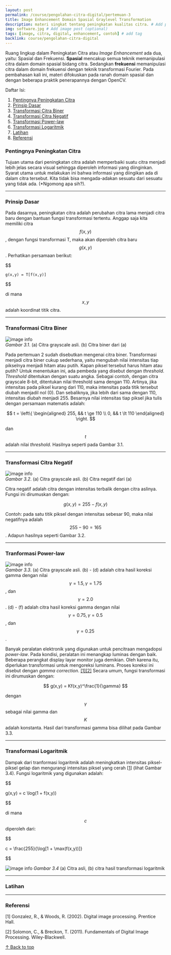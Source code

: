 ```yaml
---
layout: post
permalink: /course/pengolahan-citra-digital/pertemuan-3
title: Image Enhancement Domain Spasial Graylevel Transformation
description: materi singkat tentang peningkatan kualitas citra. # Add post description (optional)
img: software.jpg # Add image post (optional)
tags: [image, citra, digital, enhancement, contoh] # add tag
backlink: course/pengolahan-citra-digital
---
```


Ruang lingkup dalam Peningkatan Citra atau *Image Enhancement* ada dua, yaitu: Spasial dan Frekuensi. **Spasial** mencakup semua teknik memanipulasi citra dalam domain spasial bidang citra. Sedangkan **frekuensi** memanipulasi citra dalam domain frekuensi dengan teknik transformasi Fourier. Pada pembahasan kali ini, materi difokuskan pada ranah domain spasial dan dengan beberapa praktik penerapannya dengan OpenCV.

Daftar Isi:
1. [Pentingnya Peningkatan Citra](#pentingnya-peningkatan-citra)
1. [Prinsip Dasar](#prinsip-dasar)
1. [Transformasi Citra Biner](#transformasi-citra-biner)
1. [Transformasi Citra Negatif](#transformasi-citra-negatif)
1. [Transformasi Power-law](#transformasi-power-law)
1. [Transformasi Logaritmik](#transformasi-logaritmik)
1. [Latihan](#latihan)
1. [Referensi](#referensi)

### Pentingnya Peningkatan Citra ###

Tujuan utama dari peningkatan citra adalah memperbaiki suatu citra menjadi lebih jelas secara visual sehingga diperoleh informasi yang diinginkan. Syarat utama untuk melakukan ini bahwa informasi yang diingikan ada di dalam citra tersebut. Kita tidak bisa mengada-adakan sesuatu dari sesuatu yang tidak ada. (*Ngomong apa sih?). 

---

### Prinsip Dasar ###

Pada dasarnya, peningkatan citra adalah perubahan citra lama menjadi citra baru dengan bantuan fungsi transformasi tertentu. Anggap saja kita memiliki citra $$ f(x,y) $$, dengan fungsi transformasi T, maka akan diperoleh citra baru $$ g(x,y) $$. Perhatikan persamaan berikut:

$$

    g(x,y) = T[f(x,y)]

$$

di mana $$ x,y $$ adalah koordinat titik citra. 

---

### Transformasi Citra Biner ###

![image info]({{site_url}}/images/biner.jpg)   
*Gambar 3.1*. (a) Citra grayscale asli. (b) Citra biner dari (a)


Pada pertemuan 2 sudah disebutkan mengenai citra biner. Transformasi menjadi citra biner cukup sederhana, yaitu mengubah nilai intensitas tiap pikselnya menjadi hitam atau putih. Kapan piksel tersebut harus hitam atau putih? Untuk menentukan ini, ada pembeda yang disebut dengan *threshold*. *Threshold* ditentukan dengan suatu angka. Sebagai contoh, dengan citra grayscale 8-bit, ditentukan nilai threshold sama dengan 110. Artinya, jika intensitas pada piksel kurang dari 110, maka intensitas pada titik tersebut diubah menjadil nol (0). Dan sebaliknya, jika lebih dari sama dengan 110, intensitas diubah menjadi 255. Besarnya nilai intensitas tiap piksel jika tulis dengan persamaan matematis adalah:

$$
t = \left\{
\begin{aligned}
 255, && t \ge 110 \\ 
  0, && t \lt 110
\end{aligned}
\right.
$$

dan $$ t $$ adalah nilai *threshold*. Hasilnya seperti pada Gambar 3.1. 

---

### Transformasi Citra Negatif ###

![image info]({{site_url}}/images/negative.jpg)   
*Gambar 3.2*. (a) Citra grayscale asli. (b) Citra negatif dari (a)


Citra negatif adalah citra dengan intensitas terbalik dengan citra aslinya. Fungsi ini dirumuskan dengan:

$$
    g(x,y) = 255 - f(x,y)
$$

Contoh: pada satu titik piksel dengan intensitas sebesar 90, maka nilai negatifnya adalah $$ 255 - 90 = 165 $$. Adapun hasilnya seperti Gambar 3.2. 

---

### Tranformasi Power-law ###

![image info]({{site_url}}/images/gamma_example.png)   
*Gambar 3.3*. (a) Citra grayscale asli. (b) - (d) adalah citra hasil koreksi gamma dengan nilai $$ \gamma = 1.5, \gamma = 1.75 $$, dan $$ \gamma = 2.0 $$. (d) - (f) adalah citra hasil koreksi gamma dengan nilai $$ \gamma = 0.75, \gamma = 0.5 $$, dan $$ \gamma = 0.25 $$.


Banyak peralatan elektronik yang digunakan untuk pencitraan mengadopsi *power-law*. Pada kondisi, peralatan ini menangkap luminas dengan baik. Beberapa perangkat display layar monitor juga demikian. Oleh karena itu, diperlukan transformasi untuk mengoreksi luminans. Proses koreksi ini disebut dengan *gamma correction*.  [[1]](#ref1)[[2]](#ref2)
Secara umum, fungsi transformasi ini dirumuskan dengan:

$$
    g(x,y) = Kf(x,y)^\frac{1}{\gamma}
$$

dengan $$ \gamma $$ sebagai nilai gamma dan $$ K $$ adalah konstanta. Hasil dari transformasi gamma bisa dilihat pada Gambar 3.3. 

---

### Transformasi Logaritmik ###

Dampak dari tranformasi logaritmik adalah meningkatkan intensitas piksel-piksel gelap dan mengurangi intensitas piksel yang cerah [[1](#ref1)] (lihat Gambar 3.4). Fungsi logaritmik yang digunakan adalah:

$$

g(x,y) = c \log(1 + f(x,y))

$$

di mana $$ c $$ diperoleh dari:

$$

c = \frac{255}{\log[1 + \max(f(x,y))]}

$$



![image info]({{site_url}}/images/log_transform.png) 
*Gambar 3.4* (a) Citra asli, (b) citra hasil transformasi logaritmik

---

### Latihan ###

---

### Referensi ###


  
   <a id="ref1">[1]</a> Gonzalez, R., & Woods, R. (2002). Digital image processing. Prentice Hall.

   <a id="ref2">[2]</a> Solomon, C., & Breckon, T. (2011). Fundamentals of Digital Image Processing. Wiley-Blackwell.



<a href="#top">&#8593; Back to top</a>

